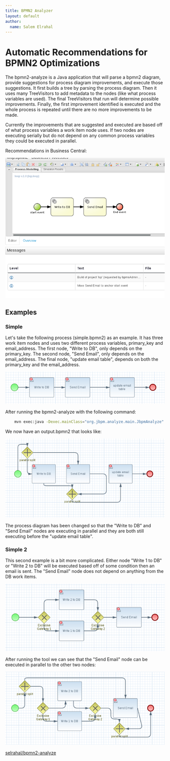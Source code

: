 ```yaml
---
title: BPMN2 Analyzer
layout: default
author:
  name: Salem Elrahal
---
```



# Automatic Recommendations for BPMN2 Optimizations 

The bpmn2-analyze is a Java application that will parse a bpmn2 diagram, provide suggestions for process diagram improvements, and execute those suggestions. It first builds a tree by parsing the process diagram. Then it uses many TreeVisitors to add metadata to the nodes (like what process variables are used). The final TreeVisitors that run will determine possible improvements. Finally, the first improvement identified is executed and the whole process is repeated until there are no more improvements to be made.

 
Currently the improvements that are suggested and executed are based off of what process variables a work item node uses. If two nodes are executing serially but do not depend on any common process variables they could be executed in parallel.


Recommendations in Business Central:

![](../img/bc-simple-out.png?raw=true)


## Examples

### Simple

Let's take the following process (simple.bpmn2) as an example. It has three work item nodes and uses two different process variables, primary_key and email_address. The first node, "Write to DB", only depends on the primary_key. The second node, "Send Email", only depends on the email_address. The final node, "update email table", depends on both the primary_key and the email_address.

![](../img/simple.png?raw=true)

After running the bpmn2-analyze with the following command:
 
```bash
    mvn exec:java -Dexec.mainClass="org.jbpm.analyze.main.JbpmAnalyze" -Dexec.args="simple.bpmn2 output.bpmn2"  
```

We now have an output.bpmn2 that looks like:

![](../img/simple-out.png?raw=true)

The process diagram has been changed so that the "Write to DB" and "Send Email" nodes are executing in parallel and they are both still executing before the "update email table".
 
### Simple 2

This second example is a bit more complicated. Either node "Write 1 to DB" or "Write 2 to DB" will be executed based off of some condition then an email is sent. The "Send Email" node does not depend on anything from the DB work items.

![](../img/simple2.png?raw=true)

After running the tool we can see that the "Send Email" node can be executed in parallel to the other two nodes:

![](../img/simple2-out.png?raw=true)





[selrahal/bpmn2-analyze](https://github.com/selrahal/bpmn2-analyze)


